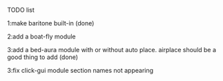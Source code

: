 TODO list

1:make baritone built-in (done)

2:add a boat-fly module

3:add a bed-aura module with or without auto place. airplace should be a good thing to add (done)

3:fix click-gui module section names not appearing

